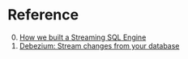 # Reference

0. [How we built a Streaming SQL Engine](https://www.epsio.io/blog/how-to-create-a-streaming-sql-engine)
0. [Debezium: Stream changes from your database](https://debezium.io/)

